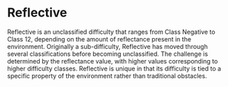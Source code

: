 # Reflective

Reflective is an unclassified difficulty that ranges from Class Negative to Class 12, depending on the amount of reflectance present in the environment. Originally a sub-difficulty, Reflective has moved through several classifications before becoming unclassified. The challenge is determined by the reflectance value, with higher values corresponding to higher difficulty classes. Reflective is unique in that its difficulty is tied to a specific property of the environment rather than traditional obstacles.
